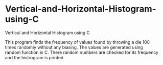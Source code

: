 # Vertical-and-Horizontal-Histogram-using-C
Vertical and Horizontal Histogram using C


This program finds the frequency of values found by throwing a die 100 times randomly without any biasing. The values are generated using random function in C. There random numbers are checked for its frequency and the histrogram is printed
